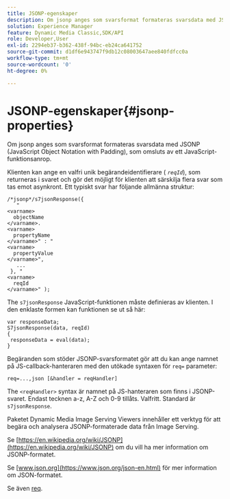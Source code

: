 ```yaml
---
title: JSONP-egenskaper
description: Om jsonp anges som svarsformat formateras svarsdata med JSONP (JavaScript Object Notation with Padding), som omsluts av ett JavaScript-funktionsanrop.
solution: Experience Manager
feature: Dynamic Media Classic,SDK/API
role: Developer,User
exl-id: 2294eb37-b362-438f-94bc-eb24ca641752
source-git-commit: d1df6e943747f9db12c08003647aee840fdfcc0a
workflow-type: tm+mt
source-wordcount: '0'
ht-degree: 0%

---
```


# JSONP-egenskaper{#jsonp-properties}

Om jsonp anges som svarsformat formateras svarsdata med JSONP (JavaScript Object Notation with Padding), som omsluts av ett JavaScript-funktionsanrop.

Klienten kan ange en valfri unik begärandeidentifierare ( *`reqId`*), som returneras i svaret och gör det möjligt för klienten att särskilja flera svar som tas emot asynkront. Ett typiskt svar har följande allmänna struktur:

```
/*jsonp*/s7jsonResponse({ 
   " 
<varname>
  objectName 
</varname>. 
<varname>
  propertyName 
</varname>" : " 
<varname>
  propertyValue 
</varname>", 
   ... 
 }, " 
<varname>
  reqId 
</varname>" );
```

The `s7jsonResponse` JavaScript-funktionen måste definieras av klienten. I den enklaste formen kan funktionen se ut så här:

```
var responseData; 
S7jsonResponse(data, reqId) 
{ 
 responseData = eval(data); 
}
```

Begäranden som stöder JSONP-svarsformatet gör att du kan ange namnet på JS-callback-hanteraren med den utökade syntaxen för `req=` parameter:

`req=...,json [&handler = reqHandler]`

The `<reqHandler>` syntax är namnet på JS-hanteraren som finns i JSONP-svaret. Endast tecknen a-z, A-Z och 0-9 tillåts. Valfritt. Standard är `s7jsonResponse`.

Paketet Dynamic Media Image Serving Viewers innehåller ett verktyg för att begära och analysera JSONP-formaterade data från Image Serving.

Se [https://en.wikipedia.org/wiki/JSONP](https://en.wikipedia.org/wiki/JSONP) om du vill ha mer information om JSONP-formatet.

Se [www.json.org](https://www.json.org/json-en.html) för mer information om JSON-formatet.

Se även [req](../../../../../../is-api/http-ref/image-serving-api-ref/c-http-protocol-reference/c-command-reference/r-req/r-req.md#reference-907cdb4a97034db7ad94695f25552e76).
